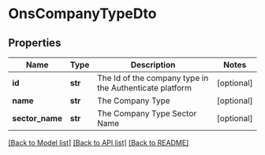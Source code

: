 # OnsCompanyTypeDto

## Properties
Name | Type | Description | Notes
------------ | ------------- | ------------- | -------------
**id** | **str** | The Id of the company type in the Authenticate platform | [optional] 
**name** | **str** | The Company Type | [optional] 
**sector_name** | **str** | The Company Type Sector Name | [optional] 

[[Back to Model list]](../README.md#documentation-for-models) [[Back to API list]](../README.md#documentation-for-api-endpoints) [[Back to README]](../README.md)

